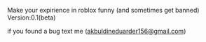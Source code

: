 Make your expirience in roblox funny (and sometimes get banned)
Version:0.1(beta)

if you found a bug text me (akbuldineduarder156@gmail.com)
